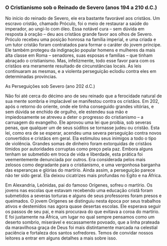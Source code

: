 ### O Cristianismo sob o Reinado de Severo (anos 194 a 210 d.C.) 

No início do reinado de Severo, ele era bastante favorável aos cristãos. Um escravo cristão, chamado Próculo, foi o meio de restaurar a saúde do imperador, ao ungi-lo com óleo. Essa notável cura – sem dúvida em resposta à oração – deu aos cristãos grande favor aos olhos de Severo. Próculo recebeu uma posição honrosa na família imperial, e uma criada e um tutor cristão foram contratados para formar o caráter do jovem príncipe. Ele também protegeu da indignação popular homens e mulheres da mais alta classe em Roma – senadores, suas esposas e famílias – que tinham abraçado o cristianismo. Mas, infelizmente, todo esse favor para com os cristãos era meramente resultado de circunstâncias locais. As leis continuaram as mesmas, e a violenta perseguição eclodiu contra eles em determinadas províncias.

As Perseguições sob Severo (ano 202 d.C.)

Não foi até cerca do décimo ano de seu reinado que a ferocidade natural de sua mente sombria e implacável se manifestou contra os cristãos. Em 202, após o retorno do oriente, onde ele tinha conseguido grandes vitórias, e sem dúvida se enchido de orgulho, ele estendeu sua mão e impiedosamente se atreveu a deter o progresso do cristianismo – a carruagem do evangelho. Ele aprovou uma lei que proibia, sob severas penas, que qualquer um de seus súditos se tornasse judeu ou cristão. Esta lei, como era de se esperar, acendeu uma severa perseguição contra novos convertidos e cristãos em geral. Ela estimulou seus inimigos a todo o tipo de violência. Grandes somas de dinheiro foram extorquidas de cristãos tímidos por autoridades corruptas como preço pela paz. Embora alguns tenham se submetido em troca de vida e liberdade, esta prática foi veementemente denunciada por outros. Era considerada pelos mais zelosos como degradante para o cristianismo, e uma vergonhosa barganha das esperanças e glórias do martírio. Ainda assim, a perseguição parece não ter sido geral. Ela deixou cicatrizes mais profundas no Egito e na África.

Em Alexandria, Leônidas, pai do famoso Orígenes, sofreu o martírio. Os jovens nas escolas que estavam recebendo uma educação cristã foram submetidos a severas torturas e alguns de seus professores foram presos e queimados. O jovem Orígenes se distinguiu nesta época por seus trabalhos ativos e destemidos nas agora quase desertas escolas. Ele esperava seguir os passos de seu pai, e mais procurava do que evitava a coroa do martírio. E foi justamente na África, um lugar no qual sempre pensamos como um deserto sombrio, miserável e escassamente povoado, que a linha prateada da maravilhosa graça de Deus foi mais distintamente marcada na celestial paciência e fortaleza dos santos sofredores. Temos de convidar nossos leitores a entrar em alguns detalhes a mais sobre isso.